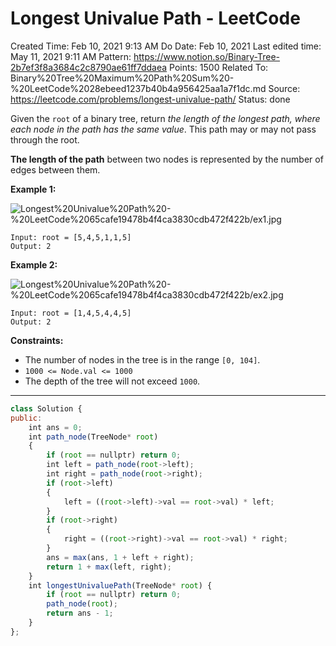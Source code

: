 # Longest Univalue Path - LeetCode

Created Time: Feb 10, 2021 9:13 AM
Do Date: Feb 10, 2021
Last edited time: May 11, 2021 9:11 AM
Pattern: https://www.notion.so/Binary-Tree-2b7ef3f8a3684c2c8790ae61ff7ddaea
Points: 1500
Related To: Binary%20Tree%20Maximum%20Path%20Sum%20-%20LeetCode%2028ebeed1237b40b4a956425aa1a7f1dc.md
Source: https://leetcode.com/problems/longest-univalue-path/
Status: done

Given the `root` of a binary tree, return *the length of the longest path, where each node in the path has the same value*. This path may or may not pass through the root.

**The length of the path** between two nodes is represented by the number of edges between them.

**Example 1:**

![Longest%20Univalue%20Path%20-%20LeetCode%2065cafe19478b4f4ca3830cdb472f422b/ex1.jpg](ex1.jpg)

```
Input: root = [5,4,5,1,1,5]
Output: 2

```

**Example 2:**

![Longest%20Univalue%20Path%20-%20LeetCode%2065cafe19478b4f4ca3830cdb472f422b/ex2.jpg](ex2.jpg)

```
Input: root = [1,4,5,4,4,5]
Output: 2

```

**Constraints:**

- The number of nodes in the tree is in the range `[0, 104]`.
- `1000 <= Node.val <= 1000`
- The depth of the tree will not exceed `1000`.

---

```jsx
class Solution {
public:
    int ans = 0; 
    int path_node(TreeNode* root)
    {
        if (root == nullptr) return 0; 
        int left = path_node(root->left); 
        int right = path_node(root->right); 
        if (root->left)
        {
            left = ((root->left)->val == root->val) * left;
        }
        if (root->right)
        {
            right = ((root->right)->val == root->val) * right; 
        }
        ans = max(ans, 1 + left + right); 
        return 1 + max(left, right); 
    }
    int longestUnivaluePath(TreeNode* root) {
        if (root == nullptr) return 0; 
        path_node(root); 
        return ans - 1; 
    }
};
```
